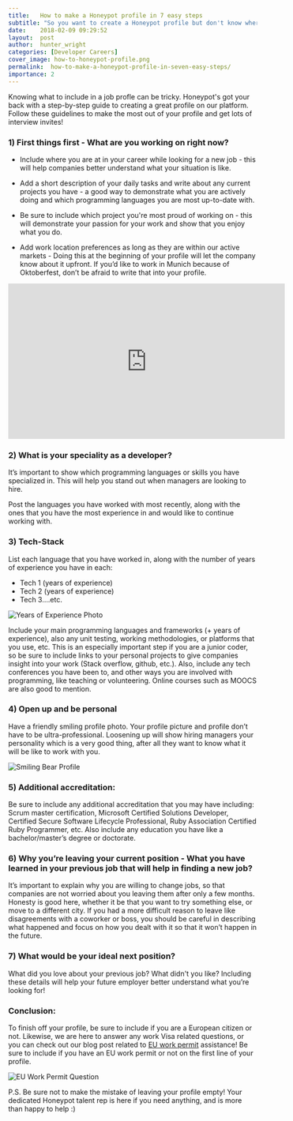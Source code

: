 ```yaml
---
title:   How to make a Honeypot profile in 7 easy steps
subtitle: "So you want to create a Honeypot profile but don't know where to start? We're here to help! Leverage the following step-by-step guide to make the most out of your profile and get lots of interview invites!"
date:    2018-02-09 09:29:52
layout:  post
author:  hunter_wright
categories: [Developer Careers]
cover_image: how-to-honeypot-profile.png
permalink:  how-to-make-a-honeypot-profile-in-seven-easy-steps/
importance: 2
---
```


Knowing what to include in a job profle can be tricky. Honeypot's got your back with a step-by-step guide to creating a great profile on our platform. Follow these guidelines to make the most out of your profile and get lots of interview invites!

<!--more-->

### 1) First things first - What are you working on right now?

* Include where you are at in your career while looking for a new job - this will help companies better understand what your situation is like. 

* Add a short description of your daily tasks and write about any current projects you have - a good way to demonstrate what you are actively doing and which programming languages you are most up-to-date with. 

* Be sure to include which project you're most proud of working on - this will demonstrate your passion for your work and show that you enjoy what you do.

* Add work location preferences as long as they are within our active markets - Doing this at the beginning of your profile will let the company know about it upfront. If you’d like to work in Munich because of Oktoberfest, don’t be afraid to write that into your profile. 

<iframe width="560" height="315" src="https://www.youtube.com/embed/2F7M5AAlzNs" frameborder="0" allow="autoplay; encrypted-media" allowfullscreen></iframe>

### 2) What is your speciality as a developer?

It’s important to show which programming languages or skills you have specialized in. This will help you stand out when managers are looking to hire.

Post the languages you have worked with most recently, along with the ones that you have the most experience in and would like to continue working with. 

### 3) Tech-Stack

List each language that you have worked in, along with the number of years of experience you have in each: 

* Tech 1 (years of experience)
* Tech 2 (years of experience)
* Tech 3….etc.

![Years of Experience Photo](/assets/images/years_experience.png)

Include your main programming languages and frameworks (+ years of experience), also any unit testing, working methodologies, or platforms that you use, etc. This is an especially important step if you are a junior coder, so be sure to include links to your personal projects to give companies insight into your work (Stack overflow, github, etc.). Also, include any tech conferences you have been to, and other ways you are involved with programming, like teaching or volunteering. Online courses such as MOOCS are also good to mention. 

### 4) Open up and be personal 

Have a friendly smiling profile photo. Your profile picture and profile don’t have to be ultra-professional. Loosening up will show hiring managers your personality which is a very good thing, after all they want to know what it will be like to work with you.

![Smiling Bear Profile](/assets/images/smiling_bear.png)

### 5) Additional accreditation:

Be sure to include any additional accreditation that you may have including: Scrum master certification, Microsoft Certified Solutions Developer, Certified Secure Software Lifecycle Professional, Ruby Association Certified Ruby Programmer, etc. Also include any education you have like a bachelor/master’s degree or doctorate. 

### 6) Why you’re leaving your current position - What you have learned in your previous job that will help in finding a new job?

It’s important to explain why you are willing to change jobs, so that companies are not worried about you leaving them after only a few months. Honesty is good here, whether it be that you want to try something else, or move to a different city. If you had a more difficult reason to leave like disagreements with a coworker or boss, you should be careful in describing what happened and focus on how you dealt with it so that it won’t happen in the future. 

### 7) What would be your ideal next position?

What did you love about your previous job? What didn't you like? Including these details will help your future employer better understand what you’re looking for!


### Conclusion:

To finish off your profile, be sure to include if you are a European citizen or not. Likewise, we are here to answer any work Visa related questions, or you can check out our blog post related to [EU work permit](https://blog.honeypot.io/EU-Bluecard-for-software-developers/) assistance! Be sure to include if you have an EU work permit or not on the first line of your profile.

![EU Work Permit Question](/assets/images/eu_visa.png)

P.S.  Be sure not to make the mistake of leaving your profile empty! Your dedicated Honeypot talent rep is here if you need anything, and is more than happy to help :)
